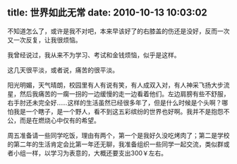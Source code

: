 title: 世界如此无常
date: 2010-10-13 10:03:02
---

不知道怎么了，或许是我不对吧，本来早该好了的右膝盖的伤还是没好，反而一次又一次反复，让我很烦恼。

我曾经说过，我从来不为学习、考试和金钱烦恼，似乎是这样。

这几天很平淡，或者说，痛苦的很平淡。

阳光明媚，天气晴朗，校园里有人有说有笑，有人成双入对，有人神采飞扬大步流星，然后我痛苦的一瘸一拐的一边缓慢的走一边看着他们。左边肩膀有些不舒服，右手肘还未完全好……这样的生活虽然已经很多年了，但是什么时候是个头啊？哪怕我是一个瞎子，是一个野人，看不到这五彩缤纷的世界也好啊。我并不是抱怨不公，而是在燃烧心中仅有的希望。

周五准备请一些同学吃饭，理由有两个，第一个是我好久没吃烤肉了；第二是学校的第二年的生活肯定会比第一年还无聊，我准备组织一些同学一起交流，类似群或者小组一样，以学习为表意的，大概还要支出300￥左右。